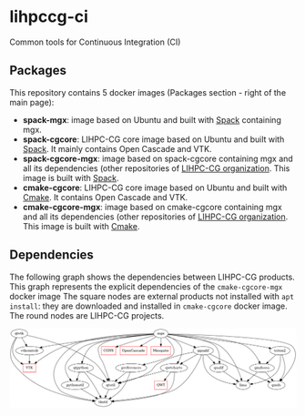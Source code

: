 # lihpccg-ci
Common tools for Continuous Integration (CI) 

## Packages

This repository contains 5 docker images (Packages section - right of the main page):
- **spack-mgx**: image based on Ubuntu and built with [Spack](https://spack.io/) containing mgx.
- **spack-cgcore**: LIHPC-CG core image based on Ubuntu and built with [Spack](https://spack.io/). It mainly contains Open Cascade and VTK.
- **spack-cgcore-mgx**: image based on spack-cgcore containing mgx and all its dependencies (other repositories of [LIHPC-CG organization](https://github.com/LIHPC-Computational-Geometry/). This image is built with [Spack](https://spack.io/).
- **cmake-cgcore**: LIHPC-CG core image based on Ubuntu and built with [Cmake](https://cmake.org/). It contains Open Cascade and VTK.
- **cmake-cgcore-mgx**: image based on cmake-cgcore containing mgx and all its dependencies (other repositories of [LIHPC-CG organization](https://github.com/LIHPC-Computational-Geometry/). This image is built with [Cmake](https://cmake.org/).

## Dependencies

The following graph shows the dependencies between LIHPC-CG products. 
This graph represents the explicit dependencies of the `cmake-cgcore-mgx` docker image
The square nodes are external products not installed with `apt install`: they are downloaded and installed in `cmake-cgcore` docker image.
The round nodes are LIHPC-CG projects.

![Dependencies Graph Image](cg-dependencies.png)